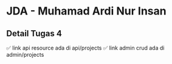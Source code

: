 # JDA - Muhamad Ardi Nur Insan

## Detail Tugas 4
✅ link api resource ada di api/projects 
✅ link admin crud ada di admin/projects
